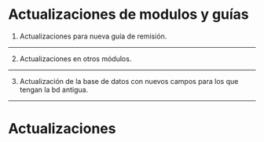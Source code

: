 # Actualizaciones de modulos y guías

1. Actualizaciones para nueva guía de remisión.
------------
2. Actualizaciones en otros módulos.
------------
3. Actualización de la base de datos con nuevos campos para los que tengan la bd antigua.
------------
# Actualizaciones
